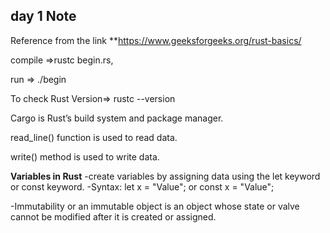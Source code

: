 day 1 Note
------

Reference from the link 
**https://www.geeksforgeeks.org/rust-basics/

 compile =>rustc begin.rs,
 
 run => ./begin

To check Rust Version=> rustc --version

Cargo is Rust’s build system and package manager.

read_line() function is used to read data.

 write() method is used to write data.

 **Variables in Rust**
 -create variables by assigning data using the let keyword or const keyword.
 -Syntax: let x = "Value"; or const x = "Value";

-Immutability or an immutable object is an object whose state or valve cannot be modified after it is created or assigned. 
